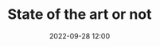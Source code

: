 ---
title: State of the art or not
type: Keynote
date: '2022-09-28 12:00'
room: Main Room
lead: Aenean eu interdum neque, eget aliquam lorem. Nunc accumsan leo vitae mi molestie commodo. In mattis velit sed efficitur tincidunt. Aliquam ullamcorper lacinia nunc auctor finibus. Morbi pulvinar vitae diam ut viverra. Donec faucibus erat sed quam rutrum, quis imperdiet dui faucibus. Proin mattis ex at nulla viverra pulvinar. Nulla ac nulla id purus vestibulum bibendum eget ut diam.
people:
  hosts:
    - Lilly Correia
  facilitators:
    - Ian Schuler
    - Daniel da Silva
---